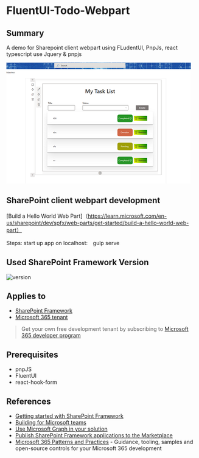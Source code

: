 # FluentUI-Todo-Webpart

## Summary
A demo for Sharepoint client webpart using FLudentUI, PnpJs, react typescript
use Jquery & pnpjs

![图 1](images/0241577591ad5ccf7727a14ca9c31666e41395347a9f925bfa6d9a7c829fc7f6.png)  


## SharePoint client webpart development

[Build a Hello World Web Part]（https://learn.microsoft.com/en-us/sharepoint/dev/spfx/web-parts/get-started/build-a-hello-world-web-part）

Steps:
start up app on localhost:　gulp serve

## Used SharePoint Framework Version

![version](https://img.shields.io/badge/version-1.13-green.svg)

## Applies to

- [SharePoint Framework](https://aka.ms/spfx)
- [Microsoft 365 tenant](https://docs.microsoft.com/en-us/sharepoint/dev/spfx/set-up-your-developer-tenant)

> Get your own free development tenant by subscribing to [Microsoft 365 developer program](http://aka.ms/o365devprogram)

## Prerequisites

- pnpJS
- FluentUI
- react-hook-form

## References

- [Getting started with SharePoint Framework](https://docs.microsoft.com/en-us/sharepoint/dev/spfx/set-up-your-developer-tenant)
- [Building for Microsoft teams](https://docs.microsoft.com/en-us/sharepoint/dev/spfx/build-for-teams-overview)
- [Use Microsoft Graph in your solution](https://docs.microsoft.com/en-us/sharepoint/dev/spfx/web-parts/get-started/using-microsoft-graph-apis)
- [Publish SharePoint Framework applications to the Marketplace](https://docs.microsoft.com/en-us/sharepoint/dev/spfx/publish-to-marketplace-overview)
- [Microsoft 365 Patterns and Practices](https://aka.ms/m365pnp) - Guidance, tooling, samples and open-source controls for your Microsoft 365 development
